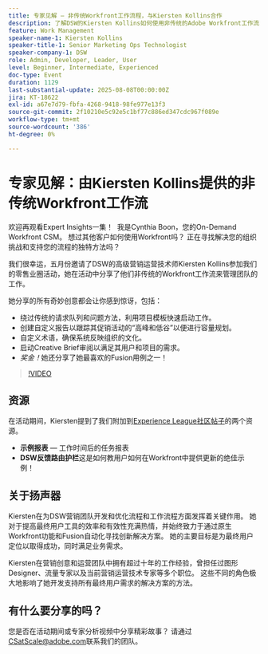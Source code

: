 ```yaml
---
title: 专家见解 — 非传统Workfront工作流程，与Kiersten Kollins合作
description: 了解DSW的Kiersten Kollins如何使用非传统的Adobe Workfront工作流、自定义报表和Fusion自动化来优化营销操作并提高团队效率。
feature: Work Management
speaker-name-1: Kiersten Kollins
speaker-title-1: Senior Marketing Ops Technologist
speaker-company-1: DSW
role: Admin, Developer, Leader, User
level: Beginner, Intermediate, Experienced
doc-type: Event
duration: 1129
last-substantial-update: 2025-08-08T00:00:00Z
jira: KT-18622
exl-id: a67e7d79-fbfa-4268-9418-98fe977e13f3
source-git-commit: 2f10210e5c92e5c1bf77c886ed347cdc967f089e
workflow-type: tm+mt
source-wordcount: '386'
ht-degree: 0%

---
```


# 专家见解：由Kiersten Kollins提供的非传统Workfront工作流

欢迎再观看Expert Insights一集！  我是Cynthia Boon，您的On-Demand Workfront CSM。 想过其他客户如何使用Workfront吗？ 正在寻找解决您的组织挑战和支持您的流程的独特方法吗？  

我们很幸运，五月份邀请了DSW的高级营销运营技术师Kiersten Kollins参加我们的零售业圈活动，她在活动中分享了他们非传统的Workfront工作流来管理团队的工作。 

她分享的所有奇妙创意都会让你感到惊讶，包括： 

* 绕过传统的请求队列和问题方法，利用项目模板快速启动工作。 
* 创建自定义报告以跟踪其促销活动的“高峰和低谷”以便进行容量规划。 
* 自定义术语，确保系统反映组织的文化。 
* 启动Creative Brief审阅以满足其用户和项目的需求。 
* *奖金！*&#x200B;她还分享了她最喜欢的Fusion用例之一！

>[!VIDEO](https://video.tv.adobe.com/v/3469900/?learn=on&enablevpops)

## 资源

在活动期间，Kiersten提到了我们附加到[Experience League社区帖子](https://experienceleaguecommunities.adobe.com/t5/workfront-discussions/video-august-2024-workfront-expert-insights-non-traditional/td-p/694315)的两个资源。
* **示例报表** — 工作时间后的任务报表 
* **DSW反馈路由护栏**&#x200B;这是如何教用户如何在Workfront中提供更新的绝佳示例！ 

## 关于扬声器 

Kiersten在为DSW营销团队开发和优化流程和工作流程方面发挥着关键作用。 她对于提高最终用户工具的效率和有效性充满热情，并始终致力于通过原生Workfront功能和Fusion自动化寻找创新解决方案。 她的主要目标是为最终用户定位以取得成功，同时满足业务需求。   

Kiersten在营销创意和运营团队中拥有超过十年的工作经验，曾担任过图形Designer、流量专家以及当前营销运营技术专家等多个职位。 这些不同的角色极大地影响了她开发支持所有最终用户需求的解决方案的方法。 

## 有什么要分享的吗？

您是否在活动期间或专家分析视频中分享精彩故事？ 请通过[CSatScale@adobe.com](mailto:CSatScale@adobe.com)联系我们的团队。
